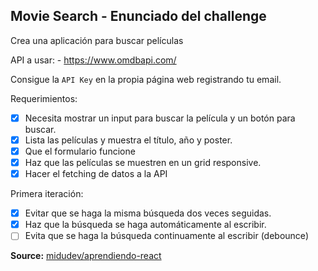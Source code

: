## Movie Search - Enunciado del challenge

Crea una aplicación para buscar películas

API a usar: - https://www.omdbapi.com/

Consigue la `API Key` en la propia página web registrando tu email.

Requerimientos:

- [x] Necesita mostrar un input para buscar la película y un botón para buscar.
- [x] Lista las películas y muestra el título, año y poster.
- [x] Que el formulario funcione
- [x] Haz que las películas se muestren en un grid responsive.
- [x] Hacer el fetching de datos a la API

Primera iteración:

- [x] Evitar que se haga la misma búsqueda dos veces seguidas.
- [x] Haz que la búsqueda se haga automáticamente al escribir.
- [ ] Evita que se haga la búsqueda continuamente al escribir (debounce)

**Source:** [midudev/aprendiendo-react](https://github.com/midudev/aprendiendo-react)
